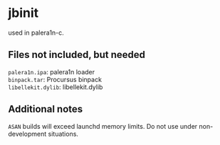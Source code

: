 # jbinit
used in palera1n-c.

## Files not included, but needed
`palera1n.ipa`: palera1n loader  
`binpack.tar`: Procursus binpack  
`libellekit.dylib`: libellekit.dylib  

## Additional notes
`ASAN` builds will exceed launchd memory limits. Do not use under non-development situations.
